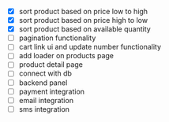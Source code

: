 - [x] sort product based on price low to high
- [x] sort product based on price high to low
- [x] sort product based on available quantity
- [ ] pagination functionality
- [ ] cart link ui and update number functionality
- [ ] add loader on products page
- [ ] product detail page
- [ ] connect with db
- [ ] backend panel
- [ ] payment integration
- [ ] email integration
- [ ] sms integration